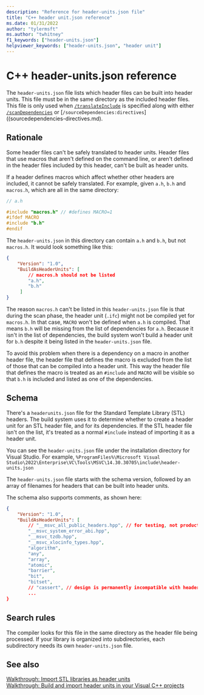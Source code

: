 ```yaml
---
description: "Reference for header-units.json file"
title: "C++ header unit.json reference"
ms.date: 01/31/2022
author: "tylermsft"
ms.author: "twhitney"
f1_keywords: ["header-units.json"]
helpviewer_keywords: ["header-units.json", "header unit"]
---
```


# C++ header-units.json reference

The `header-units.json` file lists which header files can be built into header units. This file must be in the same directory as the included header files. This file is only used when [`/translateInclude`](translateinclude.md) is specified along with either [`/scanDependencies`](scandependencies.md) or [`/sourceDependencies:directives`]((sourcedependencies-directives.md).

## Rationale

Some header files can't be safely translated to header units. Header files that use macros that aren't defined on the command line, or aren't defined in the header files included by this header, can't be built as header units.

If a header defines macros which affect whether other headers are included, it cannot be safely translated. For example, given `a.h`, `b.h` and `macros.h`, which are all in the same directory:

```cpp
// a.h

#include "macros.h" // #defines MACRO=1
#ifdef MACRO
#include "b.h"
#endif
```

The `header-units.json` in this directory can contain `a.h` and `b.h`, but not `macros.h`. It would look something like this:

```json
{
    "Version": "1.0",
    "BuildAsHeaderUnits": [
        // macros.h should not be listed
        "a.h",
        "b.h"         
     ] 
}
```

The reason `macros.h` can't be listed in this `header-units.json` file is that during the scan phase, the header unit (`.ifc`) might not be compiled yet for `macros.h`. In that case, `MACRO` won't be defined when `a.h` is compiled. That means `b.h` will be missing from the list of dependencies for `a.h`. Because it isn't in the list of dependencies, the build system won't build a header unit for `b.h` despite it being listed in the `header-units.json` file.

To avoid this problem when there is a dependency on a macro in another header file, the header file that defines the macro is excluded from the list of those that can be compiled into a header unit. This way the header file that defines the macro is treated as an `#include` and `MACRO` will be visible so that `b.h` is included and listed as one of the dependencies.

## Schema

There's a `headerunits.json` file for the Standard Template Library (STL) headers. The build system uses it to determine whether to create a header unit for an STL header file, and for its dependencies. If the STL header file isn't on the list, it's treated as a normal `#include` instead of importing it as a header unit.

You can see the `header-units.json` file under the installation directory for Visual Studio. For example, `%ProgramFiles%\Microsoft Visual Studio\2022\Enterprise\VC\Tools\MSVC\14.30.30705\include\header-units.json`

The `header-units.json` file starts with the schema version, followed by an array of filenames for headers that can be built into header units.

The schema also supports comments, as shown here:

```json
{
    "Version": "1.0",
    "BuildAsHeaderUnits": [
        // "__msvc_all_public_headers.hpp", // for testing, not production
        "__msvc_system_error_abi.hpp",
        "__msvc_tzdb.hpp",
        "__msvc_xlocinfo_types.hpp",
        "algorithm",
        "any",
        "array",
        "atomic",
        "barrier",
        "bit",
        "bitset",
        // "cassert", // design is permanently incompatible with header units
        ...
}
```

## Search rules

The compiler looks for this file in the same directory as the header file being processed. If your library is organized into subdirectories, each subdirectory needs its own `header-units.json` file.

## See also

[Walkthrough: Import STL libraries as header units](..\walkthrough-import-stl-header-units.md#approach1)\
[Walkthrough: Build and import header units in your Visual C++ projects](..\walkthrough-header-units.md)